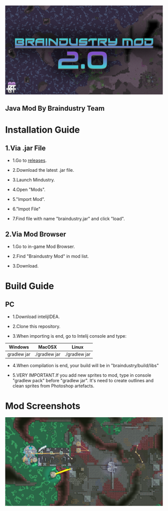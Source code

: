 ![alt tag]( https://github.com/pixaxeofpixie/pictures/blob/main/btposter.png?raw=true)
## Java Mod By Braindustry Team

# Installation Guide
## 1.Via .jar File
* 1.Go to [releases]( https://github.com/pixaxeofpixie/Braindustry-Mod/releases ).

* 2.Download the latest .jar file.

* 3.Launch Mindustry.

* 4.Open "Mods".

* 5."Import Mod".

* 6."Impot File"

* 7.Find file with name "braindustry.jar" and click "load".

## 2.Via Mod Browser
* 1.Go to in-game Mod Browser.

* 2.Find "Braindustry Mod" in mod list.

* 3.Download.  

# Build Guide

## PC

* 1.Download intelijIDEA.

* 2.Clone this repository.

* 3.When importing is end, go to Intelij console and type:

Windows      |  MacOSX       | Linux
------------ | ------------- | -------------
gradlew jar  | ./gradlew jar | ./gradlew jar

* 4.When compilation is end, your build will be in "braindustry/build/libs"

* 5.VERY IMPORTANT.If you add new sprites to mod, type in console "gradlew pack" before "gradlew jar". It's need to create outlines and clean sprites from Photoshop artefacts.

# Mod Screenshots

![a](https://github.com/pixaxeofpixie/pictures/blob/main/screen2.png?raw=true)
